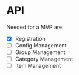 # API

Needed for a MVP are:
- [x] Registration
- [ ] Config Management
- [ ] Group Management
- [ ] Category Management
- [ ] Item Management
